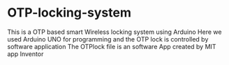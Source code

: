 # OTP-locking-system
This is a OTP based smart Wireless locking system using Arduino
Here we used Arduino UNO for programming and the OTP lock is controlled by software application
The OTPlock file is an software App created by MIT app Inventor
